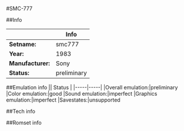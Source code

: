 #SMC-777

##Info

||Info|
|-----|-----|
|**Setname:**|smc777
|**Year:**|1983
|**Manufacturer:**|Sony
|**Status:**|preliminary

##Emulation info
|| Status |
|-----|-----|
|Overall emulation:|preliminary
|Color emulation:|good
|Sound emulation:|imperfect
|Graphics emulation:|imperfect
|Savestates:|unsupported

##Tech info

##Romset info

<!--- START OF EDITED COMMENT DO NOT TOUCH TEXT ABOVE-->
